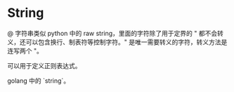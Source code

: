 # String

@ 字符串类似 python 中的 raw string，里面的字符除了用于定界的 " 都不会转义，还可以包含换行、制表符等控制字符。" 是唯一需要转义的字符，转义方法是连写两个 "。

可以用于定义正则表达式。

golang 中的 \`string\`。

